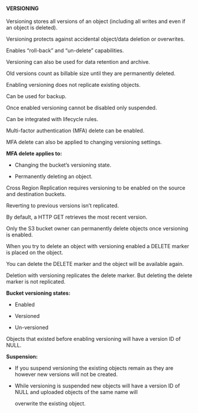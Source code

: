 #### VERSIONING


Versioning stores all versions of an object (including all writes and even if an object is deleted).


Versioning protects against accidental object/data deletion or overwrites.


Enables “roll-back” and “un-delete” capabilities.


Versioning can also be used for data retention and archive.


Old versions count as billable size until they are permanently deleted.


Enabling versioning does not replicate existing objects.


Can be used for backup.


Once enabled versioning cannot be disabled only suspended.


Can be integrated with lifecycle rules.


Multi-factor authentication (MFA) delete can be enabled.


MFA delete can also be applied to changing versioning settings.


**MFA delete applies to:**


- Changing the bucket’s versioning state.

- Permanently deleting an object.


Cross Region Replication requires versioning to be enabled on the source and destination buckets.


Reverting to previous versions isn’t replicated.


By default, a HTTP GET retrieves the most recent version.


Only the S3 bucket owner can permanently delete objects once versioning is enabled.


When you try to delete an object with versioning enabled a DELETE marker is placed on the object.


You can delete the DELETE marker and the object will be available again.


Deletion with versioning replicates the delete marker. But deleting the delete marker is not replicated.


**Bucket versioning states:**


- Enabled

- Versioned

- Un-versioned


Objects that existed before enabling versioning will have a version ID of NULL.


**Suspension:**


- If you suspend versioning the existing objects remain as they are however new versions will not be created.

- While versioning is suspended new objects will have a version ID of NULL and uploaded objects of the same name will

  overwrite the existing object.

